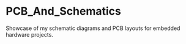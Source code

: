 # PCB_And_Schematics
Showcase of my schematic diagrams and PCB layouts for embedded hardware projects.
